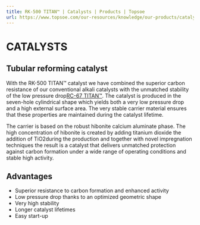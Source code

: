 ```yaml
---
title: RK-500 TITAN™ | Catalysts | Products | Topsoe
url: https://www.topsoe.com/our-resources/knowledge/our-products/catalysts/rk-500-titantm#main-content
---
```


# CATALYSTS

## Tubular reforming catalyst

With the RK-500 TITAN™ catalyst we have combined the superior carbon resistance of our conventional alkali catalysts with the unmatched stability of the low pressure drop[RC-67 TITAN™](https://www.topsoe.com/products/catalysts/rc-67-titantm). The catalyst is produced in the seven-hole cylindrical shape which yields both a very low pressure drop and a high external surface area. The very stable carrier material ensures that these properties are maintained during the catalyst lifetime.

The carrier is based on the robust hibonite calcium aluminate phase. The high concentration of hibonite is created by adding titanium dioxide the addition of TiO2during the production and together with novel impregnation techniques the result is a catalyst that delivers unmatched protection against carbon formation under a wide range of operating conditions and stable high activity.

## Advantages

- Superior resistance to carbon formation and enhanced activity
- Low pressure drop thanks to an optimized geometric shape
- Very high stability
- Longer catalyst lifetimes
- Easy start-up